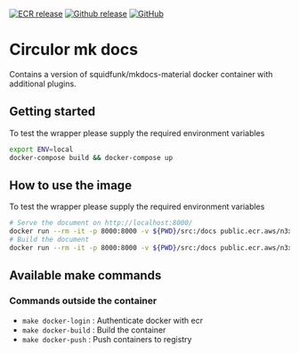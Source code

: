 [![ECR release](https://img.shields.io/badge/ECR-circulor_mkdocs-green)](https://gallery.ecr.aws/circulor/circulor_mkdocs)
[![Github release](https://img.shields.io/github/v/release/circulor/circulor_mkdocs)](https://github.com/circulor/circulor_mkdocs/releases)
[![GitHub](https://img.shields.io/github/license/circulor/circulor_mkdocs)](https://github.com/circulor/circulor_mkdocs?tab=MIT-1-ov-file#readme)

# Circulor mk docs

Contains a version of squidfunk/mkdocs-material docker container with additional plugins.

## Getting started

To test the wrapper please supply the required environment variables

```bash
export ENV=local
docker-compose build && docker-compose up
```

## How to use the image

To test the wrapper please supply the required environment variables

```bash
# Serve the document on http://localhost:8000/
docker run --rm -it -p 8000:8000 -v ${PWD}/src:/docs public.ecr.aws/n3x3n4v5/circulor_mkdocs:v0.1.1.0-alpha
# Build the document
docker run --rm -it -p 8000:8000 -v ${PWD}/src:/docs public.ecr.aws/n3x3n4v5/circulor_mkdocs:v0.1.1.0-alpha build
```

## Available make commands

### Commands outside the container

- `make docker-login` : Authenticate docker with ecr
- `make docker-build` : Build the container
- `make docker-push`  : Push containers to registry
